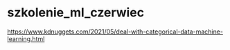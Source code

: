 # szkolenie_ml_czerwiec

https://www.kdnuggets.com/2021/05/deal-with-categorical-data-machine-learning.html
